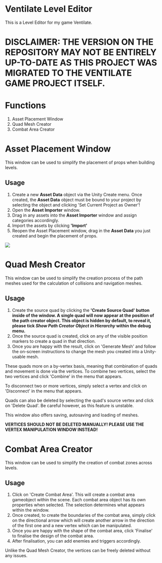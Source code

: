 # Ventilate Level Editor
 This is a Level Editor for my game Ventilate.
 <b><h1>DISCLAIMER: THE VERSION ON THE REPOSITORY MAY NOT BE ENTIRELY UP-TO-DATE AS THIS PROJECT WAS MIGRATED TO THE VENTILATE GAME PROJECT ITSELF.</h1></b>

<h1>Functions</h1>
<ol>
 <li>Asset Placement Window</li>
 <li>Quad Mesh Creator</li>
 <li>Combat Area Creator</li>
</ol>

<h1>Asset Placement Window</h1>
<p>This window can be used to simplify the placement of props when building levels.</p>
<h2>Usage</h2>
<ol>
 <li>Create a new <b>Asset Data</b> object via the Unity Create menu. Once created, the <b>Asset Data</b> object must be bound to your project by selecting the object and clicking 'Set Current Project as Owner'!</li>
 <li>Open the <b>Asset Importer</b> window.</li>
 <li>Drag in any assets into the <b>Asset Importer</b> window and assign categories accordingly.</li>
 <li>Import the assets by clicking <b>'Import'</b></li>
 <li>Reopen the Asset Placement window, drag in the <b>Asset Data</b> you just created and begin the placement of props.</li>
</ol>
<img src='https://github.com/Gomystalka/Ventilate-Level-Editor/assets/48233064/a415c16d-b412-416e-905d-45480586cfff'/>

<h1>Quad Mesh Creator</h1>
<p>This window can be used to simplify the creation process of the path meshes used for the calculation of collisions and navigation meshes.</p>
<h2>Usage</h2>
<ol>
 <li>Create the source quad by clicking the <b>'Create Source Quad' button inside of the window. A single quad will now appear at the position of the path creator object. <strong>This object is hidden by default, to reveal it, please tick <i>Show Path Creator Object in Hierarchy</i> within the debug menu.</strong></b></li>
 <li>Once the source quad is created, click on any of the visible position markers to create a quad in that direction.</li>
 <li>Once you are happy with the result, click on 'Generate Mesh' and follow the on-screen instructions to change the mesh you created into a Unity-usable mesh.</li>
</ol>
<p>These quads more on a by-vertex basis, meaning that combination of quads and movement is done via the vertices. To combine two vertices, select the two vertices and click 'Combine' in the menu that appears. </p>
<p>To disconnect two or more vertices, simply select a vertex and click on 'Disconnect' in the menu that appears.</p>
<p>Quads can also be deleted by selecting the quad's source vertex and click on 'Delete Quad'. Be careful however, as this feature is unstable.</p>
<p>This window also offers saving, autosaving and loading of meshes.</p>
<strong><p>VERTICES SHOULD NOT BE DELETED MANUALLY! PLEASE USE THE VERTEX MANIPULATION WINDOW INSTEAD!</p></strong>

<h1>Combat Area Creator</h1>
<p>This window can be used to simplify the creation of combat zones across levels.</p>
<h2>Usage</h2>
<ol>
 <li>Click on 'Create Combat Area'. This will create a combat area gameobject within the scene. Each combat area object has its own properties when selected. The selection determines what appears within the window.</li>
 <li>Once created, to create the boundaries of the combat area, simply click on the directional arrow which will create another arrow in the direction of the first one and a new vertex which can be manipulated.</li>
 <li>Once you are happy with the shape of the combat area, click 'Finalise' to finalise the design of the combat area.</li>
 <li>After finalisation, you can add enemies and triggers accordingly.</li>
</ol>
<p>Unlike the Quad Mesh Creator, the vertices can be freely deleted without any issues.</p>
